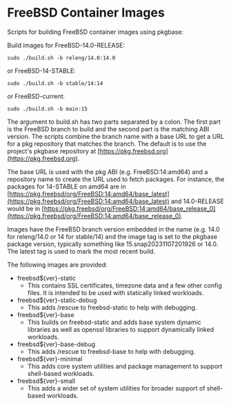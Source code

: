 FreeBSD Container Images
========================

Scripts for building FreeBSD container images using pkgbase:

Build images for FreeBSD-14.0-RELEASE:
```
sudo ./build.sh -b releng/14.0:14.0
```

or FreeBSD-14-STABLE:
```
sudo ./build.sh -b stable/14:14
```

or FreeBSD-current:
```
sudo ./build.sh -b main:15
```

The argument to build.sh has two parts separated by a colon.  The first part is
the FreeBSD branch to build and the second part is the matching ABI version. The
scripts combine the branch name with a base URL to get a URL for a pkg
repository that matches the branch. The default is to use the project's pkgbase
repository at [https://pkg.freebsd.org](https://pkg.freebsd.org).

The base URL is used with the pkg ABI (e.g. FreeBSD:14:amd64) and a repository
name to create the URL used to fetch packages.
For instance, the packages for 14-STABLE on amd64 are in
[https://pkg.freebsd/org/FreeBSD:14:amd64/base_latest](https://pkg.freebsd/org/FreeBSD:14:amd64/base_latest)
and 14.0-RELEASE would be in 
[https://pkg.freebsd/org/FreeBSD:14:amd64/base_release_0](https://pkg.freebsd/org/FreeBSD:14:amd64/base_release_0).

Images have the FreeBSD branch version embedded in the name (e.g. 14.0 for
releng/14.0 or 14 for stable/14) and the image tag is set to the pkgbase package
version, typically something like 15.snap20231107201926 or 14.0.
The latest tag is used to mark the most recent build.

The following images are provided:

- freebsd${ver}-static
  - This contains SSL certificates, timezone data and a few other config
    files. It is intended to be used with statically linked workloads.
- freebsd${ver}-static-debug
  - This adds /rescue to freebsd-static to help with debugging.
- freebsd${ver}-base
  - This builds on freebsd-static and adds base system dynamic libraries as well
    as openssl libraries to support dynamically linked workloads.
- freebsd${ver}-base-debug
  - This adds /rescue to freebsd-base to help with debugging.
- freebsd${ver}-minimal
  - This adds core system utilities and package management to support
    shell-based workloads.
- freebsd${ver}-small
  - This adds a wider set of system utilities for broader support of shell-based
    workloads.
